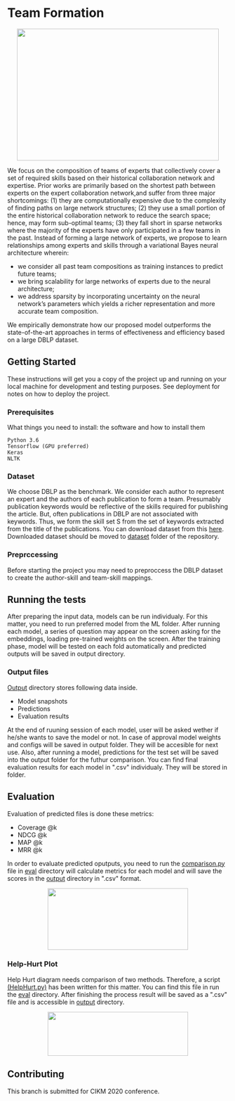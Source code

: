 # Team Formation 
<p align="center">
  <img width="460" height="300" src="https://i.imgur.com/1W5Y4fU.png">
</p>

We focus on the composition of teams of experts that collectively cover a set of required skills based on their historical collaboration network and expertise. Prior works are primarily based on the shortest path between experts on the expert collaboration network,and suffer from three major shortcomings: 
(1) they are computationally expensive due to the complexity of finding paths on large network structures;
(2) they use a small portion of the entire historical collaboration network to reduce the search space; hence, may form sub-optimal teams;
(3) they fall short in sparse networks where the majority of the experts have only participated in a few teams in the past. 
Instead of forming a large network of experts, we propose to learn relationships among experts and skills through a variational Bayes neural architecture wherein:
- we consider all past team compositions as training instances to predict future teams;
- we bring scalability for large networks of experts due to the neural architecture;
- we address sparsity by incorporating uncertainty on the neural network’s parameters which yields a richer representation and more accurate team composition. 

We empirically demonstrate how our proposed model outperforms the state-of-the-art approaches in terms of effectiveness and efficiency based on a large DBLP dataset.

## Getting Started

These instructions will get you a copy of the project up and running on your local machine for development and testing purposes. See deployment for notes on how to deploy the project.

### Prerequisites

What things you need to install: the software and how to install them

```
Python 3.6
Tensorflow (GPU preferred)
Keras
NLTK
```
### Dataset
We choose DBLP as the benchmark. We consider each author to represent an expert and the authors of each publication to form a team. Presumably publication keywords would be reflective of the skills required for publishing the article. But, often publications in DBLP are not associated with keywords. Thus, we form the skill set S from the set of keywords extracted from the title of the publications. You can download dataset from this [here](https://lfs.aminer.cn/lab-datasets/citation/dblp.v8.tgz). Downloaded dataset should be moved to [dataset](https://github.com/DoubleBlindRepo/team_formation/dataset) folder of the repository.

### Preprccessing

Before starting the project you may need to preproccess  the DBLP dataset to create the author-skill and team-skill mappings.

## Running the tests

After preparing the input data, models can be run individualy. For this matter, you need to run preferred model from the ML folder. After running each model, a series of question may appear on the screen asking for the embeddings, loading pre-trained weights on the screen. After the training phase, model will be tested on each fold automatically and predicted outputs will be saved in output directory. 


### Output files

[Output](/output) directory stores following data inside.
- Model snapshots 
- Predictions
- Evaluation results

At the end of ruuning session of each model, user will be asked wether if he/she wants to save the model or not. In case of approval model weights and configs will be saved in output folder. They will be accesible for next use.
Also, after running a model, predictions for the test set will be saved into the output folder for the futhur comparison.  You can find final evaluation results for each model in ".csv" individualy. They will be stored in folder.

## Evaluation
Evaluation of predicted files is done these metrics:

- Coverage @k
- NDCG @k
- MAP @k
- MRR @k

In order to evaluate predicted oputputs, you need to run the 
[comparison.py](https://github.com/DoubleBlindRepo/team_formation/eval/comparison.py)  file in [eval](https://github.com/DoubleBlindRepo/team_formation/eval) directory will calculate metrics for each model and will save the scores in the [output](https://github.com/DoubleBlindRepo/team_formation/output) 
 directory in ".csv" format.  
<p align="center">
  <img width="320" height="140" src="https://i.imgur.com/993AYVt.png">
</p>


### Help-Hurt Plot
Help Hurt diagram needs comparison of two methods. Therefore, a script [(HelpHurt.py)](https://github.com/DoubleBlindRepo/team_formation/eval/HelpHurt.py) has been written for this matter. You can find this file in run the [eval](https://github.com/DoubleBlindRepo/team_formation/eval) directory. After finishing the process result will be saved as a ".csv" file and is accessible in [output](https://github.com/DoubleBlindRepo/team_formation/output) directory.

<p align="center">
  <img width="320" height="100" src="https://i.imgur.com/w1qssZQ.png">
</p>


## Contributing

This branch is submitted for CIKM 2020 conference.
